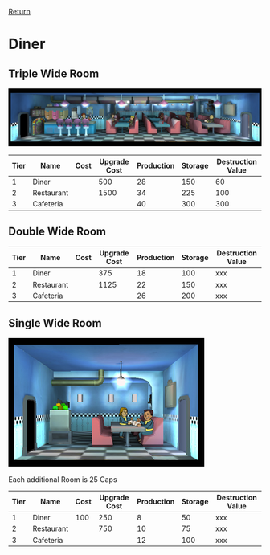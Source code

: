 [Return](../README.md)

Diner
===========

## Triple Wide Room

![Cafeteria](t3images/triplecafeteria.jpg)

Tier | Name | Cost | Upgrade Cost | Production | Storage | Destruction Value
------|------|------|------|------|------|------
1 | Diner | | 500 | 28 | 150 | 60
2 | Restaurant | | 1500 | 34 | 225 | 100
3 | Cafeteria | | | 40 | 300 | 300

## Double Wide Room

Tier | Name | Cost | Upgrade Cost | Production | Storage | Destruction Value
------|------|------|------|------|------|------
1 | Diner | | 375 | 18 | 100 | xxx
2 | Restaurant | | 1125 | 22 | 150 | xxx
3 | Cafeteria | | | 26 | 200 | xxx

## Single Wide Room

![Diner](t1images/singlediner.jpg)

Each additional Room is 25 Caps

Tier | Name | Cost | Upgrade Cost | Production | Storage | Destruction Value
------|------|------|------|------|------|------
1 | Diner | 100 | 250 | 8 | 50 | xxx
2 | Restaurant | | 750 | 10 | 75 | xxx
3 | Cafeteria | | | 12 | 100 | xxx
